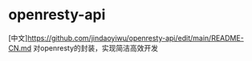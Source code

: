 # openresty-api
[中文]https://github.com/jindaoyiwu/openresty-api/edit/main/README-CN.md
对openresty的封装，实现简洁高效开发
